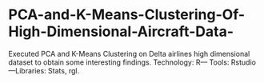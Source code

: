 # PCA-and-K-Means-Clustering-Of-High-Dimensional-Aircraft-Data-
Executed PCA and K-Means Clustering on Delta airlines high dimensional dataset to obtain some interesting findings. Technology: R— Tools: Rstudio —Libraries: Stats, rgl.
